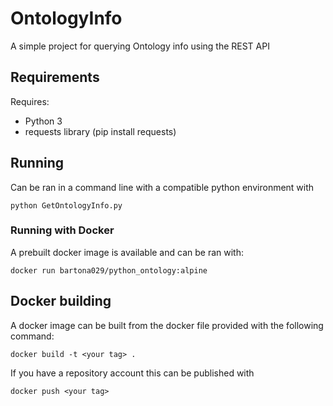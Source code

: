 # OntologyInfo
A simple project for querying Ontology info using the REST API

## Requirements
Requires:
-  Python 3
-  requests library (pip install requests)

## Running
Can be ran in a command line with a compatible python environment with

```
python GetOntologyInfo.py
```

### Running with Docker

A prebuilt docker image is available and can be ran with:

```
docker run bartona029/python_ontology:alpine
```

## Docker building

A docker image can be built from the docker file provided with the following command:

```
docker build -t <your tag> .
```

If you have a repository account this can be published with

```
docker push <your tag>
```

